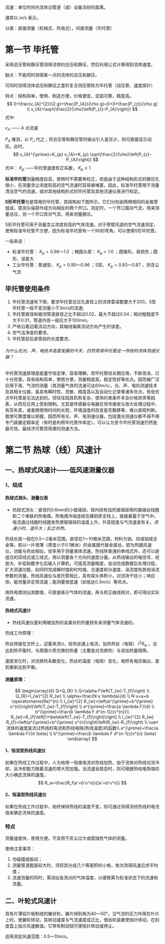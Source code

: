流速：单位时间内流体沿管道（或）设备流经的距离。

通常以 $m/s$ 表示。

分类：直接测量（机械式、热电式），间接测量（毕托管）

# 第一节 毕托管

采用总压管和静压管测得流体的总压和静压，然后利用公式计算得到流体速度。

缺点：不能同时测得某一点的流体的总压和静压。

可同时测得流体总压和静压之差的复合测压管称为毕托管（动压管、速度探针）

特点：结构简单，使用、制造方便，价格便宜，坚固可靠，精度高。
$$
0+\frac{v_{A}^{2}}{2 g}+\frac{P_{A}}{\rho g}=0+0+\frac{P_{z}}{\rho g} \\
v_{A}=\sqrt{\frac{2}{\rho}\left(P_{z}-P_{A}\right)}
$$
式中:  

$v_{A}$ —— $A$ 点流速

$P_{A}$ 难测，以 $P_{J}$ 代之；将总压管和静压管的输出引入差压计，则可直接显示动压。此时，
$$
v_{A}^{\prime}=K_{p} v_{A}=K_{p} \sqrt{\frac{2}{\rho}\left(P_{z}-P_{A}\right)}
$$
式中：  $K_{p}$ ——毕托管速度校正系数， $K_{p} \leq 1$ 

**标准毕托管**测量精度较高，使用时不需要再校正，但是由于这种结构形式的静压孔很小，在测量含尘浓度较高的空气流速时容易被堵塞，因此，标准毕托管用于测量清洁空气的流速，或对其他结构形式的毕托管及其他流速仪表进行标定。

**S形毕托管**也是常用的毕托管，其结构如下图所示。它们分别由两根相同的金属管组成，感测头端部作成方向相反的两个开口。测定时，一个开口面向气流，用来测量总压，另一个开口背对气流，用来测量静压。

S形毕托管可用于测量含尘浓度较高的气体流速。对于厚壁风道的空气流速测定，使用标准毕托管不方便，因为标准毕托管有一个90的弯角，可以使用S形毕托管。

一般来说：

* 标准毕托管： $K_p=0.96～1.0$ ；椭圆头部： $K_p=1.0$ ；圆锥形，易损伤；圆形，误差大
* 工业毕托管：普通型， $K_p=0.90～0.96$ ；S型， $K_p=0.83～0.87$ ，测含尘气流

## 毕托管使用条件

1. 毕托管流速有下限，要求毕托管总压孔直径上的流体雷诺数要大于200。S型毕托管一般不宜测量小于3m/s的流速;
2. 毕托管直径和被测管道直径之比不超过0.02，最大不超过0.04；相对粗糙度不大于0.01，管道内径一般应大于100mm。
3. 严格沿着迎着流动方向，其轴线偏离流动方向产生的误差。
4. 空气洁净度的要求。
5. 毕托管前后直管段的长度要求。

###### 为什么在光、声、电技术高度发展的今天，仍然常用毕托管这一传统的流体测速仪器？

毕托管测速原理是能量守恒定律，容易理解。而毕托管经长期应用，不断改进，已十分完善。具有结构简单，使用方便，测量精度高，稳定性好等优点。因而被广泛应用于液、气流的测量（其测量气体的流速可达60m/s）。光、声、电的测速技术及其相关仪器，虽具有瞬时性，灵敏、精度高以及自动化记录等诸多优点，有些优点毕托管是无法达到的。但往往因其机构复杂，使用约束条件多及价格昂贵等因素，从而在应用上受到限制。尤其是传感器与电器在信号接收与放大处理过程中，有否失真，或者随使用时间的长短，环境温度的改变是否飘移等，难以直观判断。致使可靠度难以把握，因而所有光、声、电测速仪器，包括激光测速仪都不得不用专门装置定期率定（有时是利用毕托管作率定）。可以认为至今毕托管测速仍然是最可信，最经济可靠而简便的测速方法。

# 第二节 热球（线）风速计

## 一、热球式风速计——低风速测量仪器

### 1、组成

#### 热球式测头、测量仪表

* 热球式测头：直径约0.6mm的小玻璃球，球内绕有加热玻璃球用的镍铬丝线圈和二个串联的热电偶，热电偶冷端连结在磷铜质支柱上，直接暴露于空气中。电流通过线圈时线圈发热使玻璃球的温度上升，升高程度与气流速度有关。*流速小时，温升大；反之亦然。*

热线长度一般在0.5～2毫米范围，直径在1～10微米范围，材料为铂、钨或铂铑合金等。若以一片很薄（厚度小于0.1微米）的金属膜代替金属丝，即为热膜风速仪，功能与热丝相似，但多用于测量液体流速。热线除普通的单线式外，还可以是组合的双线式或三线式，用以测量各个方向的速度分量。从热线输出的电信号，经放大、补偿和数字化后输入计算机，可提高测量精度，自动完成数据后处理过程，扩大测速功能，如同时完成瞬时值和时均值、合速度和分速度、湍流度和其他湍流参数的测量。热线风速仪与皮托管相比，具有探头体积小，对流场干扰小；响应快，能测量非定常流速；能测量很低速（如低达0.3m/s）等优点。

用热电偶测出其数值，可直接表示气体的流速。再与校正曲线核对，即可得出实际流速。

#### 热线式风速计

* 热线风速仪是利用被加热的金属丝的热量损失来测量气体流速的。

热线工作原理：

热丝焊接在叉杆上，迎着来流U，给热丝通上电流，加热热丝（电阻） $I^2R_w$ 。当达到热平衡时，与周围介质交换的热量（主要是对流换热）与该加热量相等。

速度变化时，对流换热系数变化，热丝的温度（电阻）变化，电桥有电压输出，直到重新达到平衡。

#### 测量原理：

$$
\begin{array}{ll}
Q=Q_{R} \\
Q=\alpha F\left(T_{w}-T_{f}\right) \\
Q_{R}=I_{w}^{2} R_{w} \\
\alpha=\frac{N u \lambda}{d}   \\
N u=a+b \operatorname{Re}^{n} \\
I_{w}^{2} R_{w}=\left(a^{\prime}+b^{\prime} u^{n}\right)\left(T_{w}-T_{f}\right) \\
a^{\prime}=\frac{a \lambda F}{d} \\
b^{\prime}=\frac{b \lambda F d^{n-1}}{v^{n}}\\
R_{w}=R_{f}\left[1+\beta\left(T_{w}-T_{f}\right)\right] \\
I_{w}^{2} R_{w} R_{f}=\left(a^{\prime}+b^{\prime} u^{n}\right)\left(R_{w}-R_{f}\right) \\
\uarr流体的速度是流过热线的电流和热线电阻(热线温度)的函数\\
a^{\prime}=\frac{a \lambda F}{d \beta} \\
b^{\prime}=\frac{b \lambda F d^{n-1}}{v^{n} \beta}
\end{array}
$$

#### 1、恒流型热线风速仪

如果在热线工作过程中，人为地用一恒值电流对热线加热，由于流体对热线对流冷却，且冷却能力随着流速的增大而加强。当流速呈稳态时，则可根据热线电阻值的大小确定流体的速度。
$$
R_w=\frac{R_f(a'+b'u^n)}{(a'+b'u^n)}
$$

#### 2、恒温型热线风速仪

如果在热线工作过程中，始终保持热线的温度不变，则可通过测得流经热线的电流值来确定流体的速度。

### 特点

测量速度快，使用方便。不宜用于灰尘过大或腐蚀性气体的测量。

使用注意事项：

1. 勿碰撞或振动；
2. 测量管道截面较大时，须将其分成几个等面积的小格，依次测得风速后求平均值；
3. 流速测量的同时，需测出各测点的气体温度，以便换算为标准状态下的流速和流量。

## 二、叶轮式风速计

具有片薄铝片板制成的翼状轮，翼片倾斜角为40～50°。当气流的压力作用在叶片上时，使翼轮转动，其转动速度与气流速度成正比，借齿轮装置使指针转动，在刻度盘上指示风速数值。它带有制动钮可使指针转动或停止。

适用测定风速范围：0.5～10m/s。
